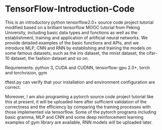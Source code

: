 # TensorFlow-Introduction-Code
This is an introductory python tensorflow2.0+ source code project tutorial modified based on a brilliant tensorflow MOOC tutorial from Peking University,
including basic data types and functions as well as the establishment, training and application of artificial  neural networks. 
We provide detailed examples of the basic functions and APIs, and we introduce MLP, CNN and RNN by establishing and training the models on some famous datasets, 
such as the iris dataset, the mnist dataset, the cifar-10 dataset, the fashion dataset and so on.

Requirements:
python 3,
CUDA and CUDNN,
tensorflow-gpu 2.0+,
torch and torchvision,
gym

tftest.py can verify that your installation and environment configuration are correct.

Moreover, I am also programing a pytorch source code project tutorial like this at present, it will be uploaded here after sufficient validation of the correctness and the efficiency by comparing the training processes with those implemented via tensorflow. Some of the pytorch programs including basic gramma, MLP and CNN and some deep reinforcement learning examples of gym library are available, RNN models will be uploaded later.
